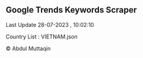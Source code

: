 

## Google Trends Keywords Scraper 
 
Last Update 28-07-2023 , 10:02:10

Country List :
VIETNAM.json



© Abdul Muttaqin 
